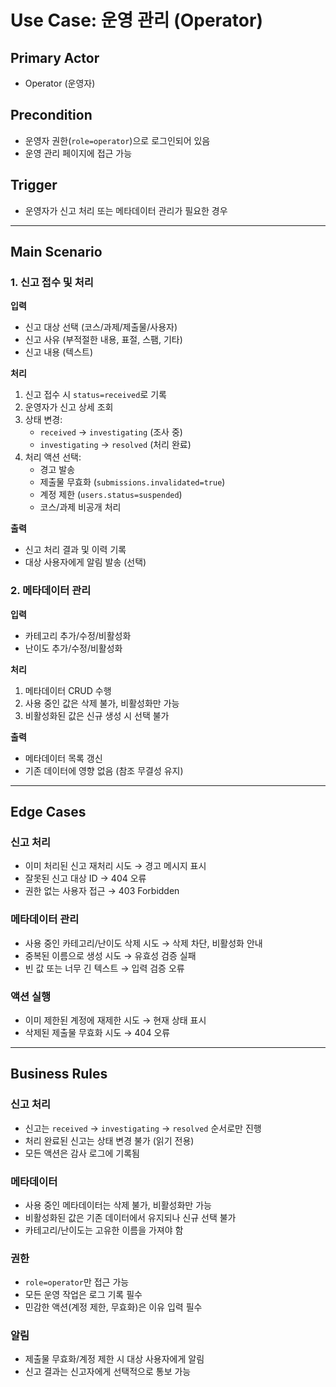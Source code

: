 # Use Case: 운영 관리 (Operator)

## Primary Actor
- Operator (운영자)

## Precondition
- 운영자 권한(`role=operator`)으로 로그인되어 있음
- 운영 관리 페이지에 접근 가능

## Trigger
- 운영자가 신고 처리 또는 메타데이터 관리가 필요한 경우

---

## Main Scenario

### 1. 신고 접수 및 처리

**입력**
- 신고 대상 선택 (코스/과제/제출물/사용자)
- 신고 사유 (부적절한 내용, 표절, 스팸, 기타)
- 신고 내용 (텍스트)

**처리**
1. 신고 접수 시 `status=received`로 기록
2. 운영자가 신고 상세 조회
3. 상태 변경:
   - `received` → `investigating` (조사 중)
   - `investigating` → `resolved` (처리 완료)
4. 처리 액션 선택:
   - 경고 발송
   - 제출물 무효화 (`submissions.invalidated=true`)
   - 계정 제한 (`users.status=suspended`)
   - 코스/과제 비공개 처리

**출력**
- 신고 처리 결과 및 이력 기록
- 대상 사용자에게 알림 발송 (선택)

### 2. 메타데이터 관리

**입력**
- 카테고리 추가/수정/비활성화
- 난이도 추가/수정/비활성화

**처리**
1. 메타데이터 CRUD 수행
2. 사용 중인 값은 삭제 불가, 비활성화만 가능
3. 비활성화된 값은 신규 생성 시 선택 불가

**출력**
- 메타데이터 목록 갱신
- 기존 데이터에 영향 없음 (참조 무결성 유지)

---

## Edge Cases

### 신고 처리
- 이미 처리된 신고 재처리 시도 → 경고 메시지 표시
- 잘못된 신고 대상 ID → 404 오류
- 권한 없는 사용자 접근 → 403 Forbidden

### 메타데이터 관리
- 사용 중인 카테고리/난이도 삭제 시도 → 삭제 차단, 비활성화 안내
- 중복된 이름으로 생성 시도 → 유효성 검증 실패
- 빈 값 또는 너무 긴 텍스트 → 입력 검증 오류

### 액션 실행
- 이미 제한된 계정에 재제한 시도 → 현재 상태 표시
- 삭제된 제출물 무효화 시도 → 404 오류

---

## Business Rules

### 신고 처리
- 신고는 `received` → `investigating` → `resolved` 순서로만 진행
- 처리 완료된 신고는 상태 변경 불가 (읽기 전용)
- 모든 액션은 감사 로그에 기록됨

### 메타데이터
- 사용 중인 메타데이터는 삭제 불가, 비활성화만 가능
- 비활성화된 값은 기존 데이터에서 유지되나 신규 선택 불가
- 카테고리/난이도는 고유한 이름을 가져야 함

### 권한
- `role=operator`만 접근 가능
- 모든 운영 작업은 로그 기록 필수
- 민감한 액션(계정 제한, 무효화)은 이유 입력 필수

### 알림
- 제출물 무효화/계정 제한 시 대상 사용자에게 알림
- 신고 결과는 신고자에게 선택적으로 통보 가능
